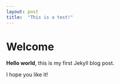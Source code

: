 ```yaml
---
layout: post
title:  "This is a test!"
---
```


# Welcome

**Hello world**, this is my first Jekyll blog post.

I hope you like it!
